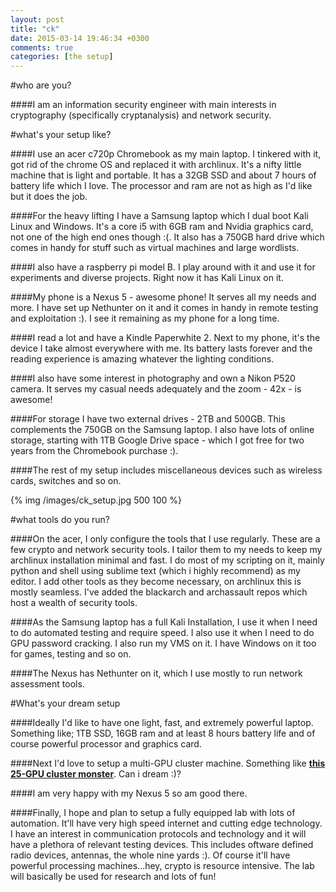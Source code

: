```yaml
---
layout: post
title: "ck"
date: 2015-03-14 19:46:34 +0300
comments: true
categories: [the setup] 
---
```


#who are you?

####I am an information security engineer with main interests in cryptography (specifically cryptanalysis) and network security.

<!--more-->

#what's your setup like?

####I use an acer c720p Chromebook as my main laptop. I tinkered with it, got rid of the chrome OS and replaced it with archlinux. It's a nifty little machine that is light and portable. It has a 32GB SSD and about 7 hours of battery life which I love. The processor and ram are not as high as I'd like but it does the job.

####For the heavy lifting I have a Samsung laptop which I dual boot Kali Linux and Windows. It's a core i5 with 6GB ram and Nvidia graphics card, not one of the high end ones though :(. It also has a 750GB hard drive which comes in handy for stuff such as virtual machines and large wordlists.

####I also have a raspberry pi model B. I play around with it and use it for experiments and diverse projects. Right now it has Kali Linux on it.

####My phone is a Nexus 5 - awesome phone! It serves all my needs and more. I have set up Nethunter on it and it comes in handy in remote testing and exploitation :). I see it remaining as my phone for a long time.

####I read a lot and have a Kindle Paperwhite 2. Next to my phone, it's the device I take almost everywhere with me. Its battery lasts forever and the reading experience is amazing whatever the lighting conditions.

####I also have some interest in photography and own a Nikon P520 camera. It serves my casual needs adequately and the zoom - 42x - is awesome!

####For storage I have two external drives - 2TB and 500GB. This complements the 750GB on the Samsung laptop. I also have lots of online storage, starting with 1TB Google Drive space - which I got free for two years from the Chromebook purchase :).

####The rest of my setup includes miscellaneous devices such as wireless cards, switches and so on.

{% img /images/ck_setup.jpg 500 100 %}

#what tools do you run?

####On the acer, I only configure the tools that I use regularly. These are a few crypto and network security tools. I tailor them to my needs to keep my archlinux installation minimal and fast. I do most of my scripting on it, mainly python and shell using sublime text (which i highly recommend) as my editor. I add other tools as they become necessary, on archlinux this is mostly seamless. I've added the blackarch and archassault repos which host a wealth of security tools.

####As the Samsung laptop has a full Kali Installation, I use it when I need to do automated testing and require speed. I also use it when I need to do GPU password cracking. I also run my VMS on it. I have Windows on it too for games, testing and so on.

####The Nexus has Nethunter on it, which I use mostly to run network assessment tools.

#What's your dream setup

####Ideally I'd like to have one light, fast, and extremely powerful laptop. Something like; 1TB SSD, 16GB ram and at least 8 hours battery life and of course powerful processor and graphics card. 

####Next I'd love to setup a multi-GPU cluster machine. Something like <a href="http://arstechnica.com/security/2012/12/25-gpu-cluster-cracks-every-standard-windows-password-in-6-hours/" target="_blank">**this 25-GPU cluster monster**</a>. Can i dream :)?

####I am very happy with my Nexus 5 so am good there.

####Finally, I hope and plan to setup a fully equipped lab with lots of automation. It'll have very high speed internet and cutting edge technology. I have an interest in communication protocols and technology and it will have a plethora of relevant testing devices. This includes oftware defined radio devices, antennas, the whole nine yards :). Of course it'll have powerful processing machines...hey, crypto is resource intensive. The lab will basically be used for research and lots of fun!
